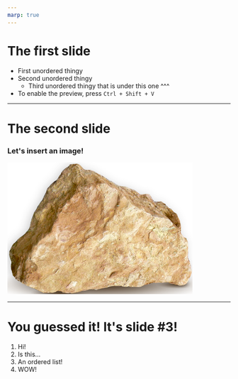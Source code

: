 ```yaml
---
marp: true
---
```


<!-- class: invert -->
<!-- theme: uncover -->

# The first slide
 * First unordered thingy
 * Second unordered thingy
   * Third unordered thingy that is under this one ^^^
 * To enable the preview, press `Ctrl + Shift + V`
 
 ---
# The second slide
### Let's insert an image!
![image](../python3/pyparosci/Resources/rock2.png)

---
# You guessed it! It's slide #3!
1. Hi!
1. Is this...
1. An ordered list!
1. WOW!